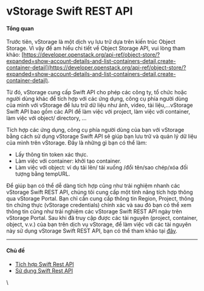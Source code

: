 # vStorage Swift REST API

#### Tổng quan <a href="#vstorageswiftrestapi-tongquan" id="vstorageswiftrestapi-tongquan"></a>

Trước tiên, vStorage là một dịch vụ lưu trữ dựa trên kiến trúc Object Storage. Vì vậy để am hiểu chi tiết về Object Storage API, vui lòng tham khảo: [https://developer.openstack.org/api-ref/object-store/?expanded=show-account-details-and-list-containers-detail,create-container-detail](https://developer.openstack.org/api-ref/object-store/?expanded=show-account-details-and-list-containers-detail,create-container-detail).

Từ đó, vStorage cung cấp Swift API cho phép các công ty, tổ chức hoặc người dùng khác để tích hợp với các ứng dụng, công cụ phía người dùng của mình với vStorage để lưu trữ dữ liệu như ảnh, video, tài liệu,...vStorage Swift API bao gồm các API để làm việc với project, làm việc với container, làm việc với object/ directory, ...

Tích hợp các ứng dụng, công cụ phía người dùng của bạn với vStorage bằng cách sử dụng vStorage Swift API sẽ giúp bạn lưu trữ và quản lý dữ liệu của mình trên vStorage. Đây là những gì bạn có thể làm:

* Lấy thông tin token xác thực.
* Làm việc với container: khởi tạo container.
* Làm việc với object: ví dụ tải lên/ tải xuống /đổi tên/sao chép/xóa đối tượng bằng tempURL.

Để giúp bạn có thể dễ dàng tích hợp cũng như trải nghiệm nhanh các vStorage Swift REST API, chúng tôi cung cấp một tính năng tích hợp thông qua vStorage Portal. Bạn chỉ cần cung cấp thông tin Region, Project, thông tin chứng thực (vStorage credentials) chính xác và sau đó bạn có thể xem thông tin cũng như trải nghiệm các vStorage Swift REST API ngày trên vStorage Portal. Sau khi đã truy cập được các tài nguyên (project, container, object, v.v.) của bạn trên dịch vụ vStorage, để làm việc với các tài nguyên này sử dụng vStorage Swift REST API, bạn có thể tham khảo tại [đây](https://vstorage.console.vngcloud.vn/assets/resources/vos-docx/vStorage-RESTFUL-API.pdf).

***

#### Chủ đề <a href="#vstorageswiftrestapi-chude" id="vstorageswiftrestapi-chude"></a>

* [Tích hợp Swift Rest API](https://docs.vngcloud.vn/pages/viewpage.action?pageId=59805631)
* [Sử dụng Swift Rest API](https://docs.vngcloud.vn/pages/viewpage.action?pageId=59805633)

\
